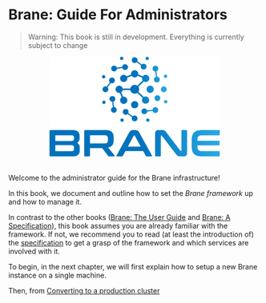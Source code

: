 # Brane: Guide For Administrators

> Warning: This book is still in development. Everything is currently subject to change

<div align="center"><img src="./assets/img/brane_logo.png" alt="Brane logo" style="height: 200px;"/></div>
<br>

Welcome to the administrator guide for the Brane infrastructure!

In this book, we document and outline how to set the _Brane framework_ up and how to manage it.

In contrast to the other books ([Brane: The User Guide](https://wiki.enablingpersonalizedinterventions.nl/user-guide) and [Brane: A Specification](https://wiki.enablingpersonalizedinterventions.nl/specification)), this book assumes you are already familiar with the framework. If not, we recommend you to read (at least the introduction of) the [specification](https://wiki.enablingpersonalizedinterventions.nl/specification) to get a grasp of the framework and which services are involved with it.

To begin, in the next chapter, we will first explain how to setup a new Brane instance on a single machine.

Then, from [Converting to a production cluster](../post-install/introduction.md)
